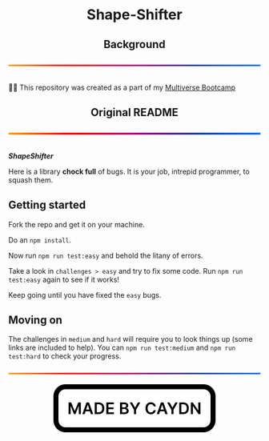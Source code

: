 <h1 align="center">Shape-Shifter</h1>
<div align="center">
  <h2>Background</h2>
  <img src="./img/gradient.svg" alt="A gradient separator used to distinguish sections of the page" draggable="false"
    style="max-width: 100%;" title="Gradient Separator">
</div>
<br>
<p>
  👨‍💻 This repository was created as a part of my <a href="https://www.multiverse.io/en-GB/programmes/software-engineering" draggable="false">Multiverse Bootcamp</a>
</p>
<div align="center">
  <h2>Original README</h2>
  <img src="./img/gradient.svg" alt="A gradient separator used to distinguish sections of the page" draggable="false"
    style="max-width: 100%;" title="Gradient Separator">
</div>
<br>
<p>
<strong><em>ShapeShifter</strong></em>

Here is a library **chock full** of bugs. It is your job, intrepid programmer, to squash them.

## Getting started

Fork the repo and get it on your machine.

Do an `npm install`.

Now run `npm run test:easy` and behold the litany of errors.

Take a look in `challenges > easy` and try to fix some code. Run `npm run test:easy` again to see if it works!

Keep going until you have fixed the `easy` bugs.

## Moving on

The challenges in `medium` and `hard` will require you to look things up (some links are included to help). You can `npm run test:medium` and `npm run test:hard` to check your progress.
</p>
<div align="center">
  <img src="./img/gradient.svg" alt="A gradient separator used to distinguish sections of the page" draggable="false"
    style="max-width: 100%;" title="Gradient Separator">
</div>
<br>
<div align="center">
  <img src="./img/madebycaydn.svg" alt="A badge showing that this was 'Made by Caydn'" draggable="false"
    title="Made by Caydn">
</div>
